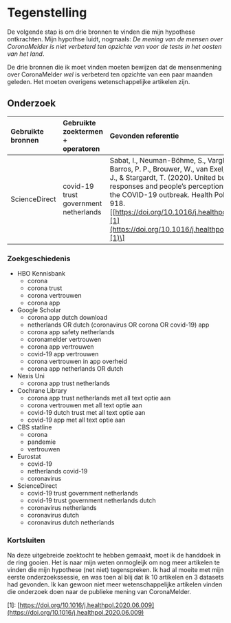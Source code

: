 # Tegenstelling

De volgende stap is om drie bronnen te vinden die mijn hypothese ontkrachten. Mijn hypothse luidt, nogmaals: _De mening van de mensen over CoronaMelder is niet verbeterd ten opzichte van voor de tests in het oosten van het land_.

De drie bronnen die ik moet vinden moeten bewijzen dat de mensenmening over CoronaMelder _wel_ is verbeterd ten opzichte van een paar maanden geleden. Het moeten overigens wetenschappelijke artikelen zijn.

## Onderzoek

| Gebruikte bronnen | Gebruikte zoektermen + operatoren | Gevonden referentie | Datum |
| :--- | :--- | :--- | :--- |
| ScienceDirect | covid-19 trust government netherlands | Sabat, I., Neuman-Böhme, S., Varghese, N. E., Barros, P. P., Brouwer, W., van Exel, J., Schreyögg, J., & Stargardt, T. \(2020\). United but divided: Policy responses and people’s perceptions in the EU during the COVID-19 outbreak. Health Policy, 124\(9\), 909–918. \[[https://doi.org/10.1016/j.healthpol.2020.06.009\]\[1](https://doi.org/10.1016/j.healthpol.2020.06.009][1)\] | 20 september 2020 |

### Zoekgeschiedenis

* HBO Kennisbank
  * corona
  * corona trust
  * corona vertrouwen
  * corona app
* Google Scholar
  * corona app dutch download
  * netherlands OR dutch \(coronavirus OR corona OR covid-19\) app
  * corona app safety netherlands
  * coronamelder vertrouwen
  * corona app vertrouwen
  * covid-19 app vertrouwen
  * corona vertrouwen in app overheid
  * corona app netherlands OR dutch
* Nexis Uni
  * corona app trust netherlands
* Cochrane Library
  * corona app trust netherlands met all text optie aan
  * corona vertrouwen met all text optie aan
  * covid-19 dutch trust met all text optie aan
  * covid-19 app met all text optie aan
* CBS statline
  * corona
  * pandemie
  * vertrouwen
* Eurostat
  * covid-19
  * netherlands covid-19
  * coronavirus
* ScienceDirect
  * covid-19 trust government netherlands
  * covid-19 trust government netherlands dutch
  * coronavirus netherlands
  * coronavirus dutch
  * coronavirus dutch netherlands

### Kortsluiten

Na deze uitgebreide zoektocht te hebben gemaakt, moet ik de handdoek in de ring gooien. Het is naar mijn weten onmogleijk om nog meer artikelen te vinden die mijn hypothese \(net niet\) tegenspreken. Ik had al moeite met mijn eerste onderzoekssessie, en was toen al blij dat ik 10 artikelen en 3 datasets had gevonden. Ik kan gewoon niet meer wetenschappelijke artikelen vinden die onderzoek doen naar de publieke mening van CoronaMelder.

\[1\]: [https://doi.org/10.1016/j.healthpol.2020.06.009](https://doi.org/10.1016/j.healthpol.2020.06.009)

